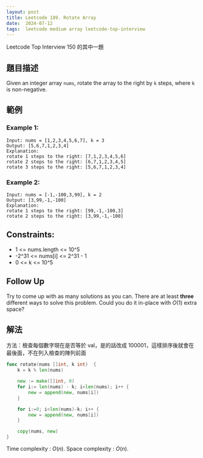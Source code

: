 ```yaml
---
layout: post
title: Leetcode 189. Rotate Array
date:  2024-07-12
tags:  leetcode medium array leetcode-top-interview
---
```

Leetcode Top Interview 150 的其中一題

## 題目描述
Given an integer array `nums`, rotate the array to the right by `k` steps, where `k` is non-negative.

## 範例
### Example 1:
```
Input: nums = [1,2,3,4,5,6,7], k = 3
Output: [5,6,7,1,2,3,4]
Explanation:
rotate 1 steps to the right: [7,1,2,3,4,5,6]
rotate 2 steps to the right: [6,7,1,2,3,4,5]
rotate 3 steps to the right: [5,6,7,1,2,3,4]
```

### Example 2:
```
Input: nums = [-1,-100,3,99], k = 2
Output: [3,99,-1,-100]
Explanation: 
rotate 1 steps to the right: [99,-1,-100,3]
rotate 2 steps to the right: [3,99,-1,-100]
 ```

## Constraints:

- 1 <= nums.length <= 10^5
- -2^31 <= nums[i] <= 2^31 - 1
- 0 <= k <= 10^5

## Follow Up
Try to come up with as many solutions as you can. There are at least **three** different ways to solve this problem.
Could you do it in-place with $O(1)$ extra space?

## 解法
方法：檢查每個數字現在是否等於 val，是的話改成 100001，這樣排序後就會在最後面，不在列入檢查的陣列前面

``` go 
func rotate(nums []int, k int)  {
    k = k % len(nums)

    new := make([]int, 0)
    for i:= len(nums) - k; i<len(nums); i++ {
        new = append(new, nums[i])
    }

    for i:=0; i<len(nums)-k; i++ {
        new = append(new, nums[i])
    }

    copy(nums, new)
}
```
Time complexity : $O(n)$.
Space complexity : $O(n)$.


